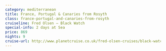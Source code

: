 ```yaml
---
category: mediterranean
title: France, Portugal & Canaries from Rosyth
class: france-portugal-and-canaries-from-rosyth
cruiseline: Fred Olsen – Black Watch
special-info: 2 days at Sea
price: 869
nights: 9
cruise-url: http://www.planetcruise.co.uk/fred-olsen-cruises/black-watch/12-october-2016/94556?utm_medium=referral&utm_source=secret-escapes&utm_campaign=website
---
```

